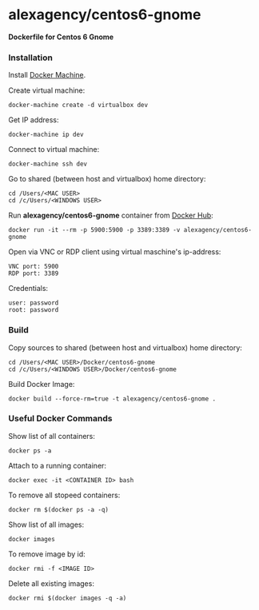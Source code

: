 alexagency/centos6-gnome
==========================

**Dockerfile for Centos 6 Gnome**

### Installation

Install [Docker Machine](https://docs.docker.com/machine/install-machine/).

Create virtual machine:
```
docker-machine create -d virtualbox dev
```

Get IP address:
```
docker-machine ip dev
```

Connect to virtual machine:
```
docker-machine ssh dev
```

Go to shared (between host and virtualbox) home directory:
```
cd /Users/<MAC USER>
cd /c/Users/<WINDOWS USER>
```

Run **alexagency/centos6-gnome** container from [Docker Hub](https://hub.docker.com/r/alexagency/centos6-gnome/):
```
docker run -it --rm -p 5900:5900 -p 3389:3389 -v alexagency/centos6-gnome
```

Open via VNC or RDP client using virtual maschine's ip-address:

```
VNC port: 5900
RDP port: 3389
```

Credentials:

```
user: password
root: password
```

### Build

Copy sources to shared (between host and virtualbox) home directory:
```
cd /Users/<MAC USER>/Docker/centos6-gnome
cd /c/Users/<WINDOWS USER>/Docker/centos6-gnome
```

Build Docker Image:

```
docker build --force-rm=true -t alexagency/centos6-gnome .
```

### Useful Docker Commands 

Show list of all containers:

```
docker ps -a
```

Attach to a running container:

```
docker exec -it <CONTAINER ID> bash
```

To remove all stopeed containers:

```
docker rm $(docker ps -a -q)
```

Show list of all images:

```
docker images
```

To remove image by id:

```
docker rmi -f <IMAGE ID>
```

Delete all existing images:

```
docker rmi $(docker images -q -a)
```
